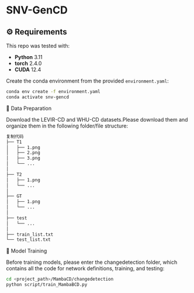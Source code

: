 # SNV-GenCD

## ⚙️ Requirements

This repo was tested with:
- **Python** 3.11  
- **torch** 2.4.0  
- **CUDA** 12.4  

Create the conda environment from the provided `environment.yaml`:

```bash
conda env create -f environment.yaml
conda activate snv-gencd
```
💬 Data Preparation

Download the LEVIR-CD and WHU-CD datasets.Please download them and organize them in the following folder/file structure:

```bash
复制代码
├── T1
│   ├── 1.png
│   ├── 2.png
│   ├── 3.png
│   └── ...
│
├── T2
│   ├── 1.png
│   └── ... 
│
├── GT
│   ├── 1.png 
│   └── ...   
│
├── test
│   └── ...
│
├── train_list.txt   
└── test_list.txt
```
💬 Model Training

Before training models, please enter the changedetection folder, which contains all the code for network definitions, training, and testing:

```bash
cd <project_path>/MambaCD/changedetection
python script/train_MambaBCD.py
```
